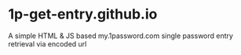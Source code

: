 # 1p-get-entry.github.io
A simple HTML &amp; JS based my.1password.com single password entry retrieval via encoded url
